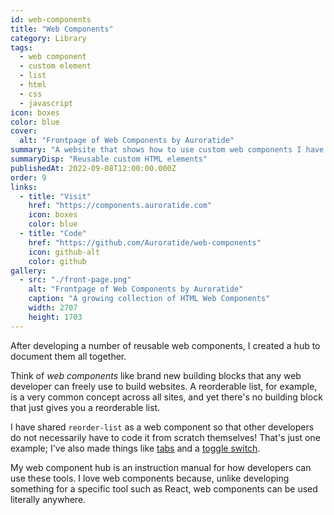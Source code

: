 ```yaml
---
id: web-components
title: "Web Components"
category: Library
tags:
  - web component
  - custom element
  - list
  - html
  - css
  - javascript
icon: boxes
color: blue
cover:
  alt: "Frontpage of Web Components by Auroratide"
summary: "A website that shows how to use custom web components I have made."
summaryDisp: "Reusable custom HTML elements"
publishedAt: 2022-09-08T12:00:00.000Z
order: 9
links:
  - title: "Visit"
    href: "https://components.auroratide.com"
    icon: boxes
    color: blue
  - title: "Code"
    href: "https://github.com/Auroratide/web-components"
    icon: github-alt
    color: github
gallery:
  - src: "./front-page.png"
    alt: "Frontpage of Web Components by Auroratide"
    caption: "A growing collection of HTML Web Components"
    width: 2707
    height: 1703
---
```


After developing a number of reusable web components, I created a hub to document them all together.

Think of <dfn>web components</dfn> like brand new building blocks that any web developer can freely use to build websites. A reorderable list, for example, is a very common concept across all sites, and yet there's no building block that just gives you a reorderable list.

I have shared `reorder-list` as a web component so that other developers do not necessarily have to code it from scratch themselves! That's just one example; I've also made things like [tabs](https://components.auroratide.com/tab-list) and a [toggle switch](https://components.auroratide.com/toggle-switch).

My web component hub is an instruction manual for how developers can use these tools. I love web components because, unlike developing something for a specific tool such as React, web components can be used literally anywhere.
